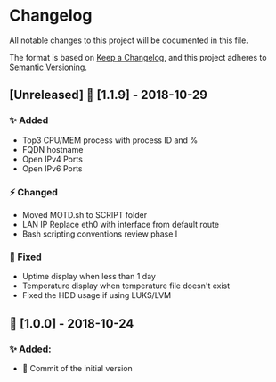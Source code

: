 # Changelog
All notable changes to this project will be documented in this file.

The format is based on [Keep a Changelog](https://keepachangelog.com/en/1.0.0/),
and this project adheres to [Semantic Versioning](https://semver.org/spec/v2.0.0.html).

## [Unreleased] :bookmark: [1.1.9] - 2018-10-29
### :sparkles: Added
- Top3 CPU/MEM process with process ID and %
- FQDN hostname
- Open IPv4 Ports
- Open IPv6 Ports

### :zap: Changed
- Moved MOTD.sh to SCRIPT folder
- LAN IP Replace eth0 with interface from default route 
- Bash scripting conventions review phase I

### :hammer: Fixed
- Uptime display when less than 1 day
- Temperature display when temperature file doesn't exist
- Fixed the HDD usage if using LUKS/LVM

## :bookmark: [1.0.0] - 2018-10-24
### :sparkles: Added:
- :tada: Commit of the initial version
